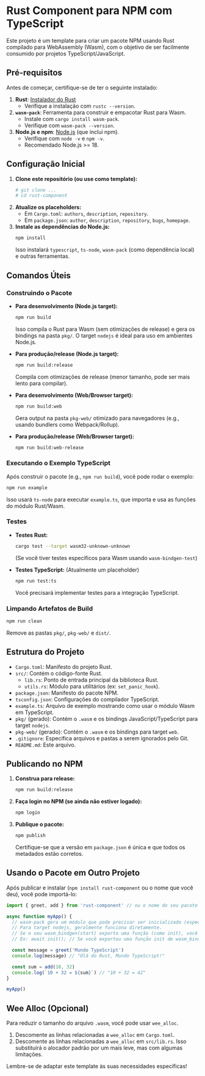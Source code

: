 # Rust Component para NPM com TypeScript

Este projeto é um template para criar um pacote NPM usando Rust compilado para WebAssembly (Wasm), com o objetivo de ser facilmente consumido por projetos TypeScript/JavaScript.

## Pré-requisitos

Antes de começar, certifique-se de ter o seguinte instalado:

1.  **Rust**: [Instalador do Rust](https://www.rust-lang.org/tools/install)
    - Verifique a instalação com `rustc --version`.
2.  **`wasm-pack`**: Ferramenta para construir e empacotar Rust para Wasm.
    - Instale com `cargo install wasm-pack`.
    - Verifique com `wasm-pack --version`.
3.  **Node.js e npm**: [Node.js](https://nodejs.org/) (que inclui npm).
    - Verifique com `node -v` e `npm -v`.
    - Recomendado Node.js >= 18.

## Configuração Inicial

1.  **Clone este repositório (ou use como template):**
    ```bash
    # git clone ...
    # cd rust-component
    ```
2.  **Atualize os placeholders:**
    - Em `Cargo.toml`: `authors`, `description`, `repository`.
    - Em `package.json`: `author`, `description`, `repository`, `bugs`, `homepage`.
3.  **Instale as dependências do Node.js:**
    ```bash
    npm install
    ```
    Isso instalará `typescript`, `ts-node`, `wasm-pack` (como dependência local) e outras ferramentas.

## Comandos Úteis

### Construindo o Pacote

- **Para desenvolvimento (Node.js target):**

  ```bash
  npm run build
  ```

  Isso compila o Rust para Wasm (sem otimizações de release) e gera os bindings na pasta `pkg/`. O target `nodejs` é ideal para uso em ambientes Node.js.

- **Para produção/release (Node.js target):**

  ```bash
  npm run build:release
  ```

  Compila com otimizações de release (menor tamanho, pode ser mais lento para compilar).

- **Para desenvolvimento (Web/Browser target):**

  ```bash
  npm run build:web
  ```

  Gera output na pasta `pkg-web/` otimizado para navegadores (e.g., usando bundlers como Webpack/Rollup).

- **Para produção/release (Web/Browser target):**
  ```bash
  npm run build:web-release
  ```

### Executando o Exemplo TypeScript

Após construir o pacote (e.g., `npm run build`), você pode rodar o exemplo:

```bash
npm run example
```

Isso usará `ts-node` para executar `example.ts`, que importa e usa as funções do módulo Rust/Wasm.

### Testes

- **Testes Rust:**

  ```bash
  cargo test --target wasm32-unknown-unknown
  ```

  (Se você tiver testes específicos para Wasm usando `wasm-bindgen-test`)

- **Testes TypeScript:** (Atualmente um placeholder)
  ```bash
  npm run test:ts
  ```
  Você precisará implementar testes para a integração TypeScript.

### Limpando Artefatos de Build

```bash
npm run clean
```

Remove as pastas `pkg/`, `pkg-web/` e `dist/`.

## Estrutura do Projeto

- `Cargo.toml`: Manifesto do projeto Rust.
- `src/`: Contém o código-fonte Rust.
  - `lib.rs`: Ponto de entrada principal da biblioteca Rust.
  - `utils.rs`: Módulo para utilitários (ex: `set_panic_hook`).
- `package.json`: Manifesto do pacote NPM.
- `tsconfig.json`: Configurações do compilador TypeScript.
- `example.ts`: Arquivo de exemplo mostrando como usar o módulo Wasm em TypeScript.
- `pkg/` (gerado): Contém o `.wasm` e os bindings JavaScript/TypeScript para target `nodejs`.
- `pkg-web/` (gerado): Contém o `.wasm` e os bindings para target `web`.
- `.gitignore`: Especifica arquivos e pastas a serem ignorados pelo Git.
- `README.md`: Este arquivo.

## Publicando no NPM

1.  **Construa para release:**
    ```bash
    npm run build:release
    ```
2.  **Faça login no NPM (se ainda não estiver logado):**
    ```bash
    npm login
    ```
3.  **Publique o pacote:**
    ```bash
    npm publish
    ```
    Certifique-se que a versão em `package.json` é única e que todos os metadados estão corretos.

## Usando o Pacote em Outro Projeto

Após publicar e instalar (`npm install rust-component` ou o nome que você deu), você pode importá-lo:

```typescript
import { greet, add } from 'rust-component' // ou o nome do seu pacote

async function myApp() {
  // wasm-pack gera um módulo que pode precisar ser inicializado (especialmente para target web)
  // Para target nodejs, geralmente funciona diretamente.
  // Se o seu wasm_bindgen(start) exporta uma função (como init), você pode precisar chamá-la.
  // Ex: await init(); // Se você exportou uma função init de wasm_bindgen(start)

  const message = greet('Mundo TypeScript')
  console.log(message) // "Olá do Rust, Mundo TypeScript!"

  const sum = add(10, 32)
  console.log(`10 + 32 = ${sum}`) // "10 + 32 = 42"
}

myApp()
```

## Wee Alloc (Opcional)

Para reduzir o tamanho do arquivo `.wasm`, você pode usar `wee_alloc`.

1.  Descomente as linhas relacionadas a `wee_alloc` em `Cargo.toml`.
2.  Descomente as linhas relacionadas a `wee_alloc` em `src/lib.rs`.
    Isso substituirá o alocador padrão por um mais leve, mas com algumas limitações.

Lembre-se de adaptar este template às suas necessidades específicas!
